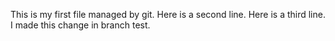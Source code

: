 This is my first file managed by git.
Here is a second line.
Here is a third line.
I made this change in branch test.
